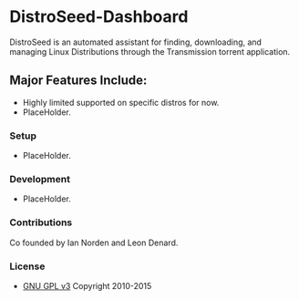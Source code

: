 # DistroSeed-Dashboard
DistroSeed is an automated assistant for finding, downloading, and managing Linux Distributions through the Transmission torrent application.
## Major Features Include: ##
* Highly limited supported on specific distros for now.
* PlaceHolder.
### Setup ###
* PlaceHolder.
### Development ###
* PlaceHolder.
### Contributions ###
Co founded by Ian Norden and Leon Denard.
### License ###
* [GNU GPL v3](http://www.gnu.org/licenses/gpl.html)
Copyright 2010-2015
